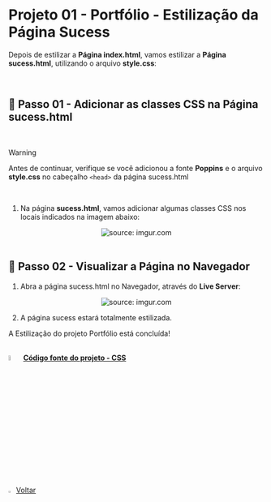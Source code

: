 <h1>Projeto 01 - Portfólio - Estilização da Página Sucess</h1>



Depois de estilizar a **Página index.html**, vamos estilizar a **Página sucess.html**, utilizando o arquivo **style.css**:

<br />

<h2>👣 Passo 01 - Adicionar as classes CSS na Página sucess.html</h2>



<br />

> [!WARNING]
>
> Antes de continuar, verifique se você adicionou a fonte **Poppins** e o arquivo **style.css** no cabeçalho `<head>` da página sucess.html

<br />

1. Na página **sucess.html**, vamos adicionar algumas classes CSS nos locais indicados na imagem abaixo:

<div align="center"><img src="https://i.imgur.com/7mfIRaW.png" title="source: imgur.com" /></div>

<br />

<h2>👣 Passo 02 - Visualizar a Página no Navegador</h2>



1. Abra a página sucess.html no Navegador, através do **Live Server**:

<div align="center"><img src="https://i.imgur.com/dtO7AyW.png" title="source: imgur.com" /></div>

2. A página sucess estará totalmente estilizada.

A Estilização do projeto Portfólio está concluída!

<br />

<div align="left"><img src="https://i.imgur.com/JACNZiR.png" title="source: imgur.com" width="5%"/> <a href="https://github.com/rafaelq80/portfolio_fundweb/tree/02_CSS" target="_blank"><b>Código fonte do projeto - CSS</b></a></div>

<br /><br />

<div align="left"><a href="README.md"><img src="https://i.imgur.com/XMgF3gl.png" title="source: imgur.com" width="3%"/>Voltar</a></div>